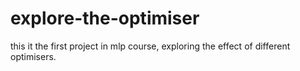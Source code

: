 # explore-the-optimiser
this it the first project in mlp course, exploring the effect of different optimisers.
